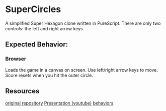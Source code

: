 # SuperCircles

A simplified Super Hexagon clone written in PureScript. There are only two controls: the left and right arrow keys.

## Expected Behavior:

### Browser

Loads the game in a canvas on screen. Use left/right arrow keys to move. Score resets when you hit the outer circle.

## Resources

[original repository](https://github.com/i-am-tom/purescript-super-circles)
[Presentation (youtube)](https://www.youtube.com/watch?v=DWNnPh0o4NE)
[behaviors](https://pursuit.purescript.org/packages/purescript-behaviors/7.0.0)
